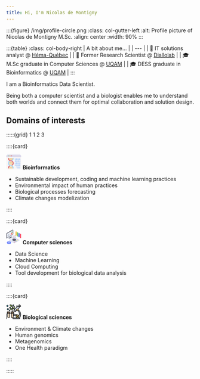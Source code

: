 ```yaml
---
title: Hi, I'm Nicolas de Montigny
---
```


:::{figure} /img/profile-circle.png
:class: col-gutter-left
:alt: Profile picture of Nicolas de Montigny M.Sc.
:align: center
:width: 90%
:::

:::{table}
:class: col-body-right
| A bit about me... |
| --- |
| 💼 IT solutions analyst @ [Héma-Québec](https://www.hemaquebec.ca/) |
| 🔬 Former Research Scientist @ [Diallolab](https://diallolab.com/) |
| 🎓 M.Sc graduate in Computer Sciences @ [UQAM](https://etudier.uqam.ca/programme?code=2283) |
| 🎓 DESS graduate in Bioinformatics @ [UQAM](https://etudier.uqam.ca/programme/dess-bio-informatique) |
:::

I am a Bioinformatics Data Scientist.

Being both a computer scientist and a biologist enables me to understand both worlds and connect them for optimal collaboration and solution design.

## Domains of interests

:::::{grid} 1 1 2 3

::::{card}

![Bioinformatics icons created by Freepik - Flaticon](/img/bioinformatics.png "Bioinformatics") **Bioinformatics**

* Sustainable development, coding and machine learning practices
* Environmental impact of human practices
* Biological processes forecasting
* Climate changes modelization

::::

::::{card}

![Computer icons created by vectorsmarket15 - Flaticon](/img/compsci.png "ComputerScience") **Computer sciences**

* Data Science
* Machine Learning
* Cloud Computing
* Tool development for biological data analysis

::::

::::{card}

![Biology icons created by Eucalyp - Flaticon](/img/biology.png "Biology") **Biological sciences**

* Environment & Climate changes
* Human genomics
* Metagenomics
* One Health paradigm

::::

:::::